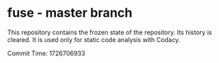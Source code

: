 # fuse - master branch

This repository contains the frozen state of the repository.
Its history is cleared. It is used only for static code
analysis with Codacy.

Commit Time: 1726706933